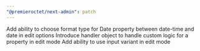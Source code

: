 ```yaml
---
"@premieroctet/next-admin": patch
---
```


Add ability to choose format type for Date property between date-time and date in edit options
Introduce handler object to handle custom logic for a property in edit mode
Add ability to use input variant in edit mode

